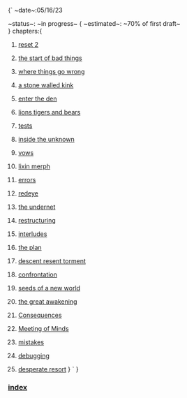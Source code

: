 {`
~date~:05/16/23 

~status~: ~in progress~ {
~estimated~: ~70% of first draft~    
}
chapters:{

1. [reset 2](reset-2.md)

2. [the start of bad things](the-start-of-bad-things.md)
 
3. [where things go wrong](where-things-go-wrong.md)
 
4. [a stone walled kink](a-stone-walled-kink.md)
 
5. [enter the den](enter-the-den.md)
 
6. [lions tigers and bears](lions-tigers-and-bears.md)
 
7. [tests](tests.md)
 
8. [inside the unknown](inside-the-unknown.md)
 
9. [vows](vows.md)
 
10. [lixin merph](lixin-merph.md)
 
11. [errors](errors.md)
 
12. [redeye](redeye.md)
 
13. [the undernet](the-undernet.md)
 
14. [restructuring](restructuring.md)
 
15. [interludes](interludes.md)
 
16. [the plan](the-plan.md)
 
17. [descent resent torment](descent-resent-torment.md)
 
18. [confrontation](confrontation.md)
 
19. [seeds of a new world](seeds-of-a-new-world.md)

20. [the great awakening](the-great-awakening.md)

21. [Consequences](consequences.md)

22. [Meeting of Minds](meeting-of-minds.md)

23. [mistakes](mistakes.md)

24. [debugging](debugging.md)

25. [desperate resort](desperate-resort.md)
}
`
}
### [index](../index.md)

